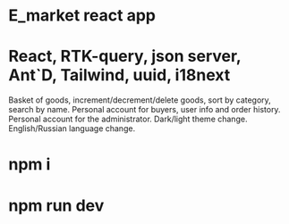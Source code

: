 # E_market react app

# React, RTK-query, json server, Ant`D, Tailwind, uuid, i18next

Basket of goods, increment/decrement/delete goods, sort by category, search by name.
Personal account for buyers, user info and order history.
Personal account for the administrator.
Dark/light theme change.
English/Russian language change.

# npm i
# npm run dev





